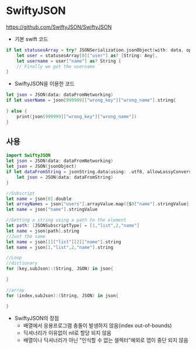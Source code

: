 # SwiftyJSON

https://github.com/SwiftyJSON/SwiftyJSON

- 기본 swift 코드

```swift
if let statusesArray = try? JSONSerialization.jsonObject(with: data, options: .allowFragments) as? [[String: Any]],
    let user = statusesArray[0]["user"] as? [String: Any],
    let username = user["name"] as? String {
    // Finally we got the username
}
```

- SwiftyJSON을 이용한 코드

```swift
let json = JSON(data: dataFromNetworking)
if let userName = json[999999]["wrong_key"]["wrong_name"].string{
    
} else {
    print(json[999999]["wrong_key"]["wrong_name"])
}
```

## 사용

```swift
import SwiftyJSON
let json = JSON(data: dataFromNetworking)
let json = JSON(jsonObject)
if let dataFromString = jsonString.data(using: .utf8, allowLossyConversion: false) {
    let json = JSON(data: dataFromString)
}

//Subscript
let name = json[0].double
let arrayNames = json["users"].arrayValue.map({$0["name"].stringValue})
let name = json["name"].stringValue

//Getting a string using a path to the element
let path: [JSONSubscriptType] = [1,"list",2,"name"]
let name = json[path].string
//Just the same
let name = json[1]["list"][2]["name"].string
let name = json[1,"list",2,"name"].string

//Loop
//dictionary
for (key,subJson):(String, JSON) in json{
    
}

//array
for (index,subJson):(String, JSON) in json{
    
}
```

- SwiftyJSON의 장점
  - 배열에서 응용프로그램 충돌이 발생하지 않음(index out-of-bounds)
  - 딕셔너리가 이유없이 nil로 할당 되지 않음
  - 배열이나 딕셔너리가 아닌 "인식할 수 없는 셀렉터"예외로 앱이 중단 되지 않음



